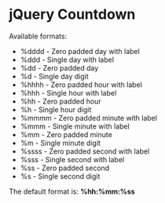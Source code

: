 jQuery Countdown
================

Available formats:

* %dddd - Zero padded day with label
* %ddd - Single day with label
* %dd - Zero padded day
* %d - Single day digit
* %hhhh - Zero padded hour with label
* %hhh - Single hour with label
* %hh - Zero padded hour
* %h - Single hour digit
* %mmmm - Zero padded minute with label
* %mmm - Single minute with label
* %mm - Zero padded minute
* %m - Single minute digit
* %ssss - Zero padded second with label
* %sss - Single second with label
* %ss - Zero padded second
* %s - Single second digit

The default format is: **%hh:%mm:%ss**